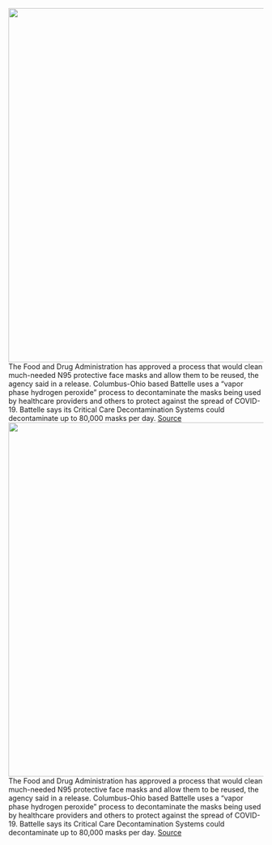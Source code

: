 <img src='https://cdn.vox-cdn.com/thumbor/PUPpfu9b3rEyKXNC9scZkLgov10=/0x0:3979x2656/1200x800/filters:focal(1672x1010:2308x1646)/cdn.vox-cdn.com/uploads/chorus_image/image/66571369/1208482560.jpg.0.jpg' width='700px' /><br/>
The Food and Drug Administration has approved a process that would clean much-needed N95 protective face masks and allow them to be reused, the agency said in a release. Columbus-Ohio based Battelle uses a “vapor phase hydrogen peroxide” process to decontaminate the masks being used by healthcare providers and others to protect against the spread of COVID-19. Battelle says its Critical Care Decontamination Systems could decontaminate up to 80,000 masks per day.
<a href='https://www.theverge.com/2020/3/29/21198715/fda-approves-battelles-decontaminate-n95-face-masks-coronavirus'> Source <a/><img src='https://cdn.vox-cdn.com/thumbor/PUPpfu9b3rEyKXNC9scZkLgov10=/0x0:3979x2656/1200x800/filters:focal(1672x1010:2308x1646)/cdn.vox-cdn.com/uploads/chorus_image/image/66571369/1208482560.jpg.0.jpg' width='700px' /><br/>
The Food and Drug Administration has approved a process that would clean much-needed N95 protective face masks and allow them to be reused, the agency said in a release. Columbus-Ohio based Battelle uses a “vapor phase hydrogen peroxide” process to decontaminate the masks being used by healthcare providers and others to protect against the spread of COVID-19. Battelle says its Critical Care Decontamination Systems could decontaminate up to 80,000 masks per day.
<a href='https://www.theverge.com/2020/3/29/21198715/fda-approves-battelles-decontaminate-n95-face-masks-coronavirus'> Source <a/>